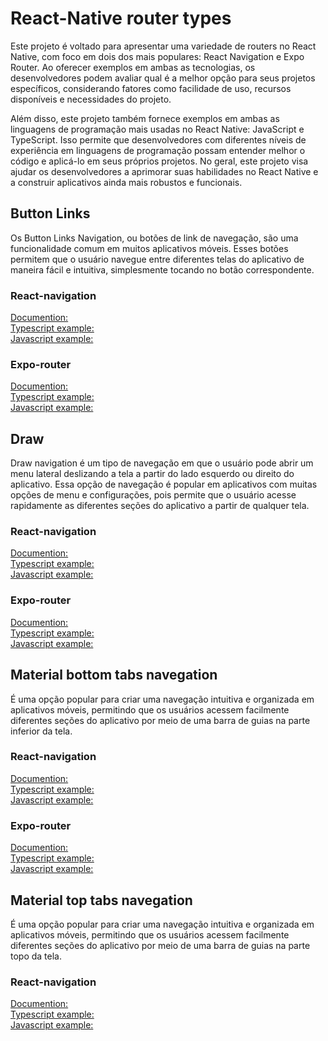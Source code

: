 # React-Native router types

Este projeto é voltado para apresentar uma variedade de routers no React Native, com foco em dois dos mais populares: React Navigation e Expo Router. Ao oferecer exemplos em ambas as tecnologias, os desenvolvedores podem avaliar qual é a melhor opção para seus projetos específicos, considerando fatores como facilidade de uso, recursos disponíveis e necessidades do projeto.

Além disso, este projeto também fornece exemplos em ambas as linguagens de programação mais usadas no React Native: JavaScript e TypeScript. Isso permite que desenvolvedores com diferentes níveis de experiência em linguagens de programação possam entender melhor o código e aplicá-lo em seus próprios projetos. No geral, este projeto visa ajudar os desenvolvedores a aprimorar suas habilidades no React Native e a construir aplicativos ainda mais robustos e funcionais.

## Button Links

Os Button Links Navigation, ou botões de link de navegação, são uma funcionalidade comum em muitos aplicativos móveis. Esses botões permitem que o usuário navegue entre diferentes telas do aplicativo de maneira fácil e intuitiva, simplesmente tocando no botão correspondente. 

### React-navigation

<a href="https://github.com/fullzer4/React-Native_Routers/tree/main/react-navigation/ButtonLinks"> Documention: </a>
<br/>
<a href="https://github.com/fullzer4/React-Native_Routers/tree/main/react-navigation/ButtonLinks/typescript"> Typescript example: </a>
<br/>
<a href="https://github.com/fullzer4/React-Native_Routers/tree/main/react-navigation/ButtonLinks/javascript"> Javascript example: </a>

### Expo-router

<a href="https://github.com/fullzer4/React-Native_Routers/tree/main/expo-router/ButtonLinks"> Documention: </a>
<br/>
<a href="https://github.com/fullzer4/React-Native_Routers/tree/main/expo-router/ButtonLinks/typescript"> Typescript example: </a>
<br/>
<a href="https://github.com/fullzer4/React-Native_Routers/tree/main/expo-router/ButtonLinks/javascript"> Javascript example: </a>

## Draw

Draw navigation é um tipo de navegação em que o usuário pode abrir um menu lateral deslizando a tela a partir do lado esquerdo ou direito do aplicativo. Essa opção de navegação é popular em aplicativos com muitas opções de menu e configurações, pois permite que o usuário acesse rapidamente as diferentes seções do aplicativo a partir de qualquer tela.

### React-navigation

<a href="https://github.com/fullzer4/React-Native_Routers/tree/main/react-navigation/Draw"> Documention: </a>
<br/>
<a href="https://github.com/fullzer4/React-Native_Routers/tree/main/react-navigation/Draw/typescript"> Typescript example: </a>
<br/>
<a href="https://github.com/fullzer4/React-Native_Routers/tree/main/react-navigation/Draw/javascript"> Javascript example: </a>

### Expo-router

<a href="https://github.com/fullzer4/React-Native_Routers/tree/main/expo-router/Draw"> Documention: </a>
<br/>
<a href="https://github.com/fullzer4/React-Native_Routers/tree/main/expo-router/Draw/typescript"> Typescript example: </a>
<br/>
<a href="https://github.com/fullzer4/React-Native_Routers/tree/main/expo-router/Draw/javascript"> Javascript example: </a>

## Material bottom tabs navegation

É uma opção popular para criar uma navegação intuitiva e organizada em aplicativos móveis, permitindo que os usuários acessem facilmente diferentes seções do aplicativo por meio de uma barra de guias na parte inferior da tela. 

### React-navigation

<a href="https://github.com/fullzer4/React-Native_Routers/tree/main/react-navigation/TabsNavegationBottom"> Documention: </a>
<br/>
<a href="https://github.com/fullzer4/React-Native_Routers/tree/main/react-navigation/TabsNavegationBottom/typescript"> Typescript example: </a>
<br/>
<a href="https://github.com/fullzer4/React-Native_Routers/tree/main/react-navigation/TabsNavegationBottom/javascript"> Javascript example: </a>

### Expo-router

<a href="https://github.com/fullzer4/React-Native_Routers/tree/main/expo-router/TabsNavegationBottom"> Documention: </a>
<br/>
<a href="https://github.com/fullzer4/React-Native_Routers/tree/main/expo-router/TabsNavegationBottom/typescript"> Typescript example: </a>
<br/>
<a href="https://github.com/fullzer4/React-Native_Routers/tree/main/expo-router/TabsNavegationBottom/javascript"> Javascript example: </a>

## Material top tabs navegation

É uma opção popular para criar uma navegação intuitiva e organizada em aplicativos móveis, permitindo que os usuários acessem facilmente diferentes seções do aplicativo por meio de uma barra de guias na parte topo da tela. 

### React-navigation

<a href="https://github.com/fullzer4/React-Native_Routers/tree/main/react-navigation/TabsNavegationTop"> Documention: </a>
<br/>
<a href="https://github.com/fullzer4/React-Native_Routers/tree/main/react-navigation/TabsNavegationTop/typescript"> Typescript example: </a>
<br/>
<a href="https://github.com/fullzer4/React-Native_Routers/tree/main/react-navigation/TabsNavegationTop/javascript"> Javascript example: </a>

